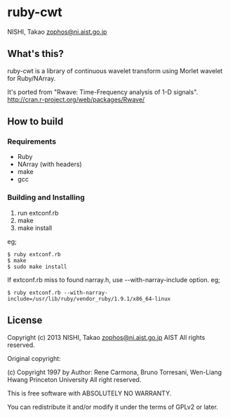 # ruby-cwt

NISHI, Takao <zophos@ni.aist.go.jp>

## What's this?

ruby-cwt is a library of continuous wavelet transform using Morlet
wavelet for Ruby/NArray.

It's ported from "Rwave: Time-Frequency analysis of 1-D signals".
http://cran.r-project.org/web/packages/Rwave/

## How to build

### Requirements

+ Ruby
+ NArray (with headers)
+ make
+ gcc

### Building and Installing

1. run extconf.rb
2. make
3. make install

eg;

    $ ruby extconf.rb
    $ make
    $ sudo make install

If extconf.rb miss to found narray.h, use --with-narray-include option.
eg;

    $ ruby extconf.rb --with-narray-include=/usr/lib/ruby/vendor_ruby/1.9.1/x86_64-linux


## License
Copyright (c) 2013 NISHI, Takao <zophos@ni.aist.go.jp> 
AIST
All rights reserved.

Original copyright:

(c) Copyright 1997 by
Author: Rene Carmona, Bruno Torresani, Wen-Liang Hwang
Princeton University
All right reserved.


This is free software with ABSOLUTELY NO WARRANTY.

You can redistribute it and/or modify it under the terms of GPLv2 or
later.

